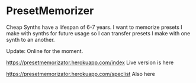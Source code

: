 # PresetMemorizer
Cheap Synths have a lifespan of 6-7 years. I want to memorize presets I make with synths for future usage so I can transfer presets I make with one synth to an another.

Update: Online for the moment.

https://presetmemorizator.herokuapp.com/index
Live version is here

https://presetmemorizator.herokuapp.com/speclist
Also here
